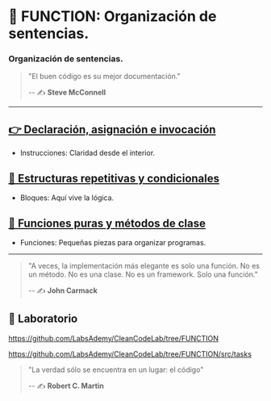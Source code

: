 # 🔀 FUNCTION: Organización de sentencias.

### Organización de sentencias.

> "El buen código es su mejor documentación."
>
> -- ✍️ **Steve McConnell**

---

## [👉 Declaración, asignación e invocación](https://github.com/BitAdemy/CleanCode/tree/FUNCTION/1-declaracion_asignacion_e_invocacion.md)

- Instrucciones: Claridad desde el interior.

## [📜 Estructuras repetitivas y condicionales](https://github.com/BitAdemy/CleanCode/tree/FUNCTION/2-estructuras_repetitivas_y_condicionales.md)

- Bloques: Aquí vive la lógica.

## [🧩 Funciones puras y métodos de clase](https://github.com/BitAdemy/CleanCode/tree/FUNCTION/3-funciones_puras_y_metodos_de_clase.md)

- Funciones: Pequeñas piezas para organizar programas.

---

> "A veces, la implementación más elegante es solo una función. No es un método. No es una clase. No es un framework. Solo una función."
>
> -- ✍️ **John Carmack**


## 📝 Laboratorio

https://github.com/LabsAdemy/CleanCodeLab/tree/FUNCTION

https://github.com/LabsAdemy/CleanCodeLab/tree/FUNCTION/src/tasks

> "La verdad sólo se encuentra en un lugar: el código"
>
> -- ✍️ **Robert C. Martin**
